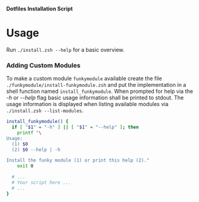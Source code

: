 **Dotfiles Installation Script**

# Usage

Run `./install.zsh --help` for a basic overview.

### Adding Custom Modules

To make a custom module `funkymodule` available create the file
`./funkymodule/install-funkymodule.zsh` and put the implementation in a shell
function named `install_funkymodule`. When prompted for help via the *-h* or
*--help* flag basic usage information shall be printed to stdout. The usage
information is displayed when listing available modules via
`./install.zsh --list-modules`.

```sh
install_funkymodule() {
  if [ "$1" = "-h" ] || [ "$1" = "--help" ]; then
    printf "\
Usage:
  (1) $0
  (2) $0 --help | -h

Install the funky module (1) or print this help (2)."
    exit 0

  # ...
  # Your script here ...
  # ...
}
```
